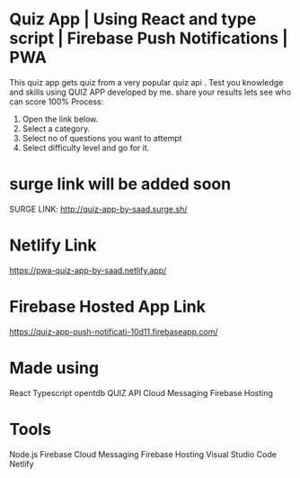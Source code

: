# Quiz App | Using React and type script | Firebase Push Notifications | PWA 
This quiz app gets quiz from a very popular quiz api .
Test you knowledge and skills using QUIZ APP developed by me.
share your results lets see who can score 100%
Process:  
1. Open the link below.
2. Select a category.
3. Select no of questions you want to attempt
4. Select difficulty level 
and go for it.

# surge link will be added soon
SURGE LINK: http://quiz-app-by-saad.surge.sh/

# Netlify Link
https://pwa-quiz-app-by-saad.netlify.app/

# Firebase Hosted App Link
https://quiz-app-push-notificati-10d11.firebaseapp.com/

# Made using 
React
Typescript
opentdb QUIZ API
Cloud Messaging
Firebase Hosting

# Tools

Node.js 
Firebase
Cloud Messaging
Firebase Hosting
Visual Studio Code 
Netlify 
